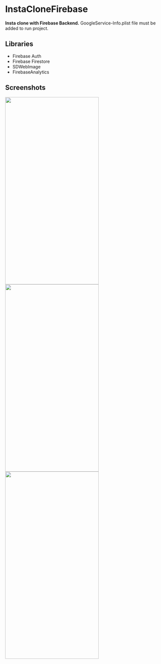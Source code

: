 # InstaCloneFirebase
<b> Insta clone with Firebase Backend.</b>
GoogleService-Info.plist file must be added to run project.


 ## <b> Libraries </b>  
   - Firebase Auth  
   - Firebase Firestore 
   - SDWebImage
   - FirebaseAnalytics
 
 ## <b> Screenshots </b>


<img src="https://user-images.githubusercontent.com/57355321/202305829-c65886db-0f3c-4efc-96de-927e6eb2869d.gif" width="300" height="600"/><img src="https://user-images.githubusercontent.com/57355321/202307462-de55140c-24a4-4985-b0aa-84a301932276.gif" width="300" height="600"/><img src="https://user-images.githubusercontent.com/57355321/202308040-34f9f3cb-c4b9-4df9-821c-1d4340ee92b8.gif" width="300" height="600"/>


